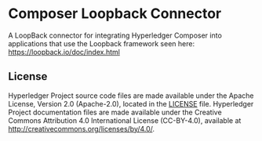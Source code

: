 # Composer Loopback Connector

A LoopBack connector for integrating Hyperledger Composer into applications that use the Loopback framework seen here: https://loopback.io/doc/index.html

## License <a name="license"></a>
Hyperledger Project source code files are made available under the Apache License, Version 2.0 (Apache-2.0), located in the [LICENSE](LICENSE) file. Hyperledger Project documentation files are made available under the Creative Commons Attribution 4.0 International License (CC-BY-4.0), available at http://creativecommons.org/licenses/by/4.0/.